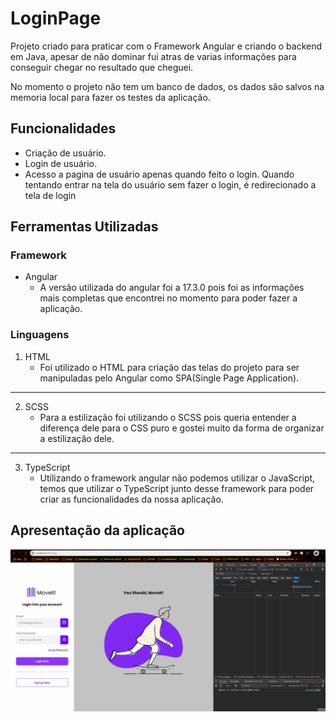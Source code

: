 # LoginPage

Projeto criado para praticar com o Framework Angular e criando o backend em Java, apesar de não dominar fui atras de varias informações para conseguir chegar no resultado que cheguei.

No momento o projeto não tem um banco de dados, os dados são salvos na memoria local para fazer os testes da aplicação.

## Funcionalidades
- Criação de usuário.
- Login de usuário.
- Acesso a pagina de usuário apenas quando feito o login. Quando tentando entrar na tela do usuário sem fazer o login, é redirecionado a tela de login

## Ferramentas Utilizadas
### Framework
- Angular
    - A versão utilizada do angular foi a 17.3.0 pois foi as informações mais completas que encontrei no momento para poder fazer a aplicação.

### Linguagens
1. HTML
    - Foi utilizado o HTML para criação das telas do projeto para ser manipuladas pelo Angular como SPA(Single Page Application).
---
2. SCSS
    - Para a estilização foi utilizando o SCSS pois queria entender a diferença dele para o CSS puro e gostei muito da forma de organizar a estilização dele.
---
3. TypeScript
    - Utilizando o framework angular não podemos utilizar o JavaScript, temos que utilizar o TypeScript junto desse framework para poder criar as funcionalidades da nossa aplicação.

## Apresentação da aplicação

<img src="./src/assets/gifs/login-page.gif">